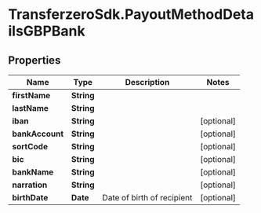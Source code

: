 # TransferzeroSdk.PayoutMethodDetailsGBPBank

## Properties
Name | Type | Description | Notes
------------ | ------------- | ------------- | -------------
**firstName** | **String** |  | 
**lastName** | **String** |  | 
**iban** | **String** |  | [optional] 
**bankAccount** | **String** |  | [optional] 
**sortCode** | **String** |  | [optional] 
**bic** | **String** |  | [optional] 
**bankName** | **String** |  | [optional] 
**narration** | **String** |  | [optional] 
**birthDate** | **Date** | Date of birth of recipient | [optional] 


